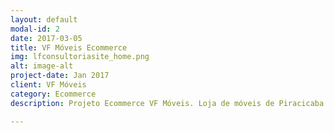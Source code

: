 ```yaml
---
layout: default
modal-id: 2
date: 2017-03-05
title: VF Móveis Ecommerce
img: lfconsultoriasite_home.png
alt: image-alt
project-date: Jan 2017
client: VF Móveis
category: Ecommerce
description: Projeto Ecommerce VF Móveis. Loja de móveis de Piracicaba e Região. Feito com CMS Wodpress e Tema Storefront modificado.

---
```

